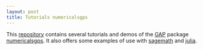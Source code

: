```yaml
---
layout: post
title: Tutorials numericalsgps
---
```


This [repository](https://github.com/numerical-semigroups/Tutorial-numericalsgps) contains several tutorials and demos of the [GAP](https://www.gap-system.org/) package [numericalsgps](https://gap-packages.github.io/numericalsgps/). It also offers some examples of use with [sagemath](https://www.sagemath.org/) and [julia](https://julialang.org/).